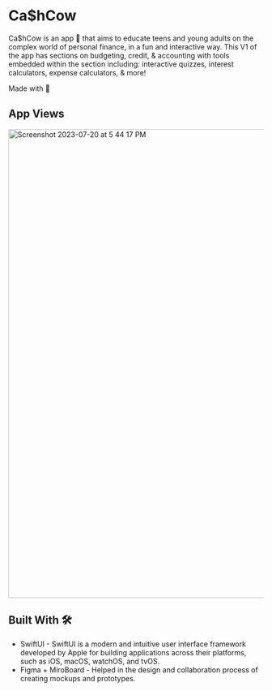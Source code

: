 # Ca$hCow

Ca$hCow is an app 📱 that aims to educate teens and young adults on the complex world of personal finance, in a fun and interactive way. This V1 of the app has sections on budgeting, credit, & accounting with tools embedded within the section including: interactive quizzes, interest calculators, expense calculators, & more!

Made with 🤍 

## App Views
<img width="925" alt="Screenshot 2023-07-20 at 5 44 17 PM" src="https://github.com/Anushka-Punukollu/CashCow/assets/121831894/80cb1f6d-d115-4cf0-8a39-8553121342b5">


## Built With 🛠
* SwiftUI - SwiftUI is a modern and intuitive user interface framework developed by Apple for building applications across their platforms, such as iOS, macOS, watchOS, and tvOS. 
* Figma + MiroBoard - Helped in the design and collaboration process of creating mockups and prototypes.
